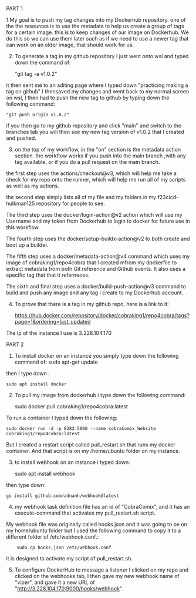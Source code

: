 PART 1

1.My goal is to push my tag changes into my Dockerhub repository. one of the the resources is to use the metadata to help us create a group of tags for a certain image. this is to keep changes of our image on Dockerhub. We do this so we can use them later such as if we need to use a newer tag that can work on an older image, that should work for us.



2. To generate a tag in my github repository I just went onto wsl and typed down the command of: 

    "git tag -a v1.0.2" 

it then sent me to an aditing page where I typed down "practicing making a tag on github" I thensaved my changes and went back to my normal screen on wsl, I then had to push the new tag to github by typing down the following command:

    "git push origin v1.0.2"

if you then go to my github repository and click "main" and switch to the branches tab you will then see my new tag version of v1.0.2 that I created and pushed.

3.  on the top of my workflow, in the "on" section is the metadata action section. the workflow works if you push into the main branch ,with any tag available, or if you do a pull request on the main branch.



the first step uses the actions/checkout@v3, which will help me take a check for my repo onto the runner, which will help me run all of my scripts as well as my actions.

the second step simply lists all of my file and my folders in my f23cicd-hulkman125 repository for people to see.

The third step uses the docker/login-action@v2 action which will use my Username and my token from Dockerhub to login to docker for future use in this workflow.

The fourth step uses the docker/setup-buildx-action@v2 to both create and boot up a builder.

The fifth step uses a docker/metadata-action@v4 command which uses my image of cobraking1/repo4cobra that I created mfrom my dockerfile to extract metadata from both Git reference and Github events. It also uses a specific tag that that it referneces.

The sixth and final step uses a docker/build-push-action@v3 command to build and push any image and any tag i create to my Dockerhub account.

4. To prove that there is a tag in my github repo, here is a link to it:

    https://hub.docker.com/repository/docker/cobraking1/repo4cobra/tags?page=1&ordering=last_updated


The Ip of the instance I use is 3.228.104.170

PART 2

1. To install docker on an instance you simply type down the following command of:
    sudo apt-get update

then I type down :


    sudo apt install docker

2. To pull my image from dockerhub i type down the following command:


    sudo docker pull cobraking1/repo4cobra:latest

To run a container I typed down the following:


    sudo docker run -d -p 8282:5000 --name cobraComix_Website cobraking1/repo4cobra:latest

But I created a restart script called pull_restart.sh that runs my docker container. And that script is on my /home/ubuntu folder on my instance.

3. to install webhook on an instance i typed down:


    sudo apt install webhook

then type down:

    go install github.com/adnanh/webhook@latest

4. my webhook task definition file has an id of "CobraComix", and it has an execute-command that activates my pull_restart.sh script.

My webhook file was originally called hooks.json and it was going to be on my home/ubuntu folder but I used the following command to copy it to a different folder of /etc/webhook.conf.:

        sudo cp hooks.json /etc/webhook.conf

it is designed to activate my script of  pull_restart.sh.

5. To configure DockerHub to message a listener I clicked on my repo and clicked on the webhooks tab, I then gave my new webhook name of "viper", and gave it a new URL of "http://3.228.104.170:9000/hooks/webhook".
